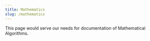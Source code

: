```yaml
---
title: Mathematics
slug: /mathematics
---
```


This page would serve our needs for documentation of Mathematical Algorithms.